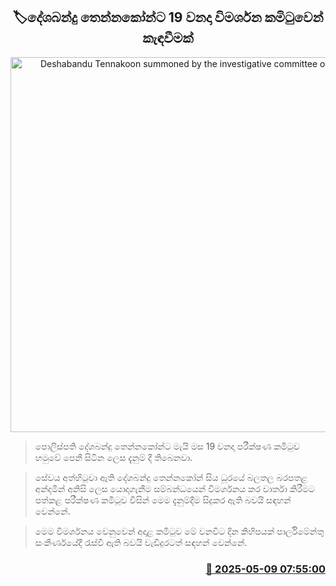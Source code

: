 <p align='center'><b><h2 align='center' title='Deshabandu Tennakoon summoned by the investigative committee on the 19th'>🏷දේශබන්දු තෙන්නකෝන්ට 19 වනදා විමර්ශන කමිටුවෙන් කැඳවීමක්</h2></b></p>
<p align='center'><img src='https://helakuru.sgp1.cdn.digitaloceanspaces.com/esana/images/lib/deshabandu-thennakoon-3983.jpg' width='600' alt='Deshabandu Tennakoon summoned by the investigative committee on the 19th'></p>

> පොලිස්පති දේශබන්දු තෙන්නකෝන්ට මැයි මස 19 වනදා පරීක්ෂණ කමිටුව හමුවේ පෙනී සිටින ලෙස දැනුම් දී තිබෙනවා.

> සේවය අත්හිටුවා ඇති දේශබන්දු තෙන්නකෝන් සිය ධූරයේ බලතල බරපතළ අන්දමින් අනිසි ලෙස යොදාගැනීම සම්බන්ධයෙන් විමර්ශනය කර වාර්තා කිරීමට පත්කළ පරීක්ෂණ කමිටුව විසින් මෙම දැනුම්දීම සිදුකර ඇති බවයි සඳහන් වෙන්නේ.

> මෙම විමර්ශනය වෙනුවෙන් අදාළ කමිටුව මේ වනවිට දින කිහිපයක් පාර්ලිමේන්තු සංකීර්ණයේදී රැස්වී ඇති බවයි වැඩිදුරටත් සඳහන් වෙන්නේ.



<h3 align='right'><a href='https://www.helakuru.lk/esana/p/109955/'>📅 2025-05-09 07:55:00</a></h3>
